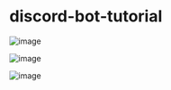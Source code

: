 # discord-bot-tutorial


![image](https://user-images.githubusercontent.com/83990956/173759554-9dd275d9-5217-4f7b-9f5b-f96a9511b364.png)

![image](https://user-images.githubusercontent.com/83990956/173759645-fd137620-864f-4397-b5fc-e96934843e67.png)

![image](https://user-images.githubusercontent.com/83990956/173759712-f200e0f8-35d2-4e8b-b67f-7b81d18ff009.png)
